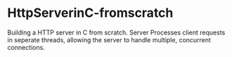 # HttpServerinC-fromscratch

Building a HTTP server in C from scratch.
Server Processes client requests in seperate threads, allowing the server to handle multiple, concurrent connections.
